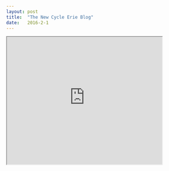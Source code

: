 ```yaml
---
layout: post
title:  "The New Cycle Erie Blog"
date:   2016-2-1
---
```


<iframe width="420" height="345"
src="https://www.youtube.com/watch?v=PYbWn5IMoYc">
</iframe>
